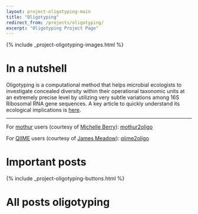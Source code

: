 ```yaml
---
layout: project-oligotyping-main
title: "Oligotyping"
redirect_from: /projects/oligotyping/
excerpt: "Oligotyping Project Page"
---
```


{% include _project-oligotyping-images.html %}

# In a nutshell

Oligotyping is a computational method that helps microbial ecologists to investigate concealed diversity within their operational taxonomic units at an extremely precise level by utilizing very subtle variations among 16S Ribosomal RNA gene sequences. A key article to quickly understand its ecological implications is [here](http://www.pnas.org/content/111/28/E2875.full).

---

For [mothur](http://www.mothur.org/) users (courtesy of [Michelle Berry](http://michberr.github.io/)): [mothur2oligo](https://github.com/DenefLab/MicrobeMiseq/tree/master/mothur2oligo)

For [QIIME](http://qiime.org/) users (courtesy of [James Meadow](https://twitter.com/jamesmeadow)): [qiime2oligo](https://github.com/jfmeadow/q2oligo)


# Important posts

{% include _project-oligotyping-buttons.html %}

# All posts oligotyping
